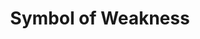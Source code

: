 ---
title: "Symbol of Weakness"

spell:
  schools:
    - name:        "Necromancy"
      subschools:  []
      descriptors: []
  classes:
    - name:  "Cleric"
      abbr:  "Clr"
      level: 7
    - name:  "Sorcerer/Wizard"
      abbr:  "Sor/Wiz"
      level: 7
  materialComponents: ["Mercury and phosphorus, plus powdered diamond and opal with a total value of at least 5,000 gp."]
  description:        |
    This spell functions like symbol of death, except that every creature within 60 feet of a symbol of weakness instead suffers crippling weakness that deals 3d6 points of Strength damage.

    Unlike symbol of death, symbol of weakness has no hit point limit; once triggered, a symbol of weakness simply remains active for 10 minutes per caster level.

    **Note:** Magic traps such as symbol of weakness are hard to detect and disable. A rogue (only) can use the Search skill to find a symbol of weakness and Disable Device to thwart it. The DC in each case is 25 + spell level, or 32 for symbol of weakness.
---